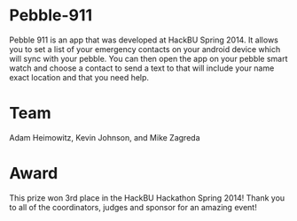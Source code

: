 Pebble-911
====
Pebble 911 is an app that was developed at HackBU Spring 2014. It allows you to set a list of your emergency contacts on your android device which will sync with your pebble. You can then open the app on your pebble smart watch and choose a contact to send a text to that will include your name exact location and that you need help. 

Team
====
Adam Heimowitz, Kevin Johnson, and Mike Zagreda

Award
====
This prize won 3rd place in the HackBU Hackathon Spring 2014! Thank you to all of the coordinators, judges and sponsor for an amazing event!
